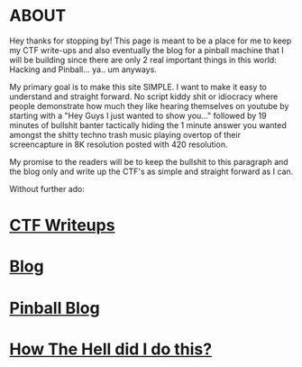 # ABOUT

Hey thanks for stopping by!  This page is meant to be a place for me to keep my CTF write-ups and also eventually the blog for a pinball machine that I will be building since there are only 2 real important things in this world: Hacking and Pinball... ya.. um anyways.

My primary goal is to make this site SIMPLE.  I want to make it easy to understand and straight forward.  No script kiddy shit or idiocracy where people demonstrate how much they like hearing themselves on youtube by starting with a "Hey Guys I just wanted to show you..." followed by 19 minutes of bullshit banter tactically hiding the 1 minute answer you wanted amongst the shitty techno trash music playing overtop of their screencapture in 8K resolution posted with 420 resolution.

My promise to the readers will be to keep the bullshit to this paragraph and the blog only and write up the CTF's as simple and straight forward as I can.

Without further ado:


# [CTF Writeups](./ctflist.html)

# [Blog](./blog.html)

# [Pinball Blog](./pinball.html)

# [How The Hell did I do this?](./HowTheHell.html) 
